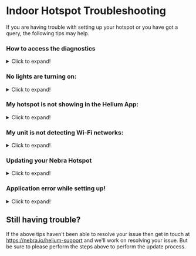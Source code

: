 # Indoor Hotspot Troubleshooting

If you are having trouble with setting up your hotspot or you have got a query, the following tips may help.

### How to access the diagnostics

<details>
<summary>Click to expand!</summary>
  
There are two different methods to access the diagnostics of your hotspot. One is the In-App diagnostics in the Helium app (requires you to be in bluetooth range) and the other is the IP diagnostics (requires you to be connected to the same local network).

### IP diagnostics

The more detailed and recommended diagnostics version available is the IP diagnostics. You need to be connected to the same local network to access the IP diagnostics.

To find the IP address of your hotspot you can either get it from the Helium In-App diagnostics explained later or through the connected devices found in your router settings. If you are signed up to the [Nebra Dashboard](https://dashboard.nebra.com) you should also be able to find the local IP address from the specific device page.

You can use any browser to access the IP diagnostics either on your desktop or on your mobile. Just enter the IP address of your hotspot into the address bar of your browser and hit enter. You will find a page similar to the following image:

![IP diagnostics](../media/photos/troubleshooting/ipdiagnostics.png ':size=800')

#### What information can you find in here

* **Hotspot animal name**: Right at the top you will find the animal name of your hotspot.

* **Helium address**: You can find the address of your Helium hotspot here. By clicking on it you will be redirected to your hotspot in the explorer

* **Sync percentage**: This shows an up-to-date sync status of your Helium hotspot. This information will be updated every 2 minutes. Sometimes it will show as **Miner is Still Loading** - This can have different causes:

1. Your hotspot is still booting up
2. The Height status is higher than the blockchain height reported by the Helium API. This can be ignored and is just a display bug
3. There is an issue with the Helium miner software and it won't fully load up


* **Height status**: It will show the block your hotspot is currently synced up to and the total blockchain height reported by the Helium API

* **Firmware version**: The current firmware version that is running on your hotspot

* **Frequency**: Shows the frequency plan your hotspot is using. It will show 470/ 868 or 915 based on the base model of your hotspot

* **Region Plan**: Shows the exact frequency your hotspot is using

* **Variant**: Shows the variant of your hotspot (Indoor/ Outdoor and the generation of your hotspot)

* **Miner connected to Blockchain**: Will say yes if your hotspot has a good connection to the Helium network. Even when showing no your hotspot can still be connected to it, but it has less than 5 peer to peer connections. This will be updated in the future.

* **Miner Relayed**: Indicates if your hotspot is relayed. Will show False if it is not. If it is showing True you should have a look at our Port Forwarding guide.

* **ECC detected**: Shows True if your secure chip is detected. Can show false temporarily due to the diagnostics refreshing too quickly. If the error persists, please contact the customer support

* **ETH0 MAC**: The Ethernet mac address of your hotspot. Always mention this if you have a technical support request, but don't share it with a third party. It is used in combination with the RPi serial to add your hotspot to our Dashboard

* **WLAN0 MAC**: The Wifi mac address of the hotspot. Shows Unknown if there is an issue with the Wifi on your hotspot. This is a known issue and we are working on it

* **RPi Serial**: The serial number of the Raspberry Pi used in your hotspot. It is used together with the ETH0 mac to add the hotspot to the dashboard.

* **BT detected**: Indicates if the bluetooth is connected

* **Lora OK?**: Checks if the Lora module is recognized by your hotspot. If it is showing false, you should turn off the hotspot and try to reseat the Lora concentrator as advised in the advanced diagnostics.

### In-app diagnostics 

To access the In-app diagnostics your hotspot needs to be in pairing mode. Your hotspot is in pairing mode directly after startup or by pressing the pair button on the back of your hotspot for 10 seconds. You then need to go into the Helium app and select your hotspot. By clicking on the cog symbol on the top right a new menu will appear. Choose Pair here. Your hotspot should show up now if it is in pairing mode. Select the diagnostics next. The In-app diagnostics will show up after:

![In-app diagnostics](../media/photos/troubleshooting/inappdiagnostics.jpg ':size=600')

#### What information can you find in here

* **Hotspot name**: The animal name of your hotspot will show on top. 

* **Peer-to-Peer Connections**: Here you can see if your hotspot has successful Outbound and Inbound connections. Directly after rebooting/ changing the connection it can take up to 15 minutes to show a green mark. No inbound connections can be due to the hotspot being relayed.

* **Blockchain Sync**: This sync status is not fully up to date and will show as 100% even though the hotspot might still be syncing. For a more accurate syncing status you should have a look at the ip diagnostics.

* **Last Challenged**: Shows when the hotspot was challenged the last time. It will only participate in challenges when it is fully synced and has a proper internet connection

* **Hotspot Maker**: The maker of your Hotspot. In our case it will show as Nebra LTD

* **Hotspot Firmware** : The firmware version of the software running on your hotspot

* **App Version**: The version of the Helium app your are using

* **Wi-Fi MAC**: The Wi-Fi mac address of your hotspot

* **Ethernet MAC**: The Ethernet mac address of your hotspot. Always mention this if you have a technical support request, but don't share it with a third party. It is used in combination with the RPi serial to add your hotspot to our Dashboard

* **NAT Type**: Shows the nat type of your hotspot. This will partially indicate if your hotspot is Relayed. Having nat-type none and unknown is usually the status you want. With a symmetric nat-type it is usually not possible to portforward as you are sharing a IPv4 address with others. It can be resolved by asking for a own IPv4 address at your ISP. Restricted shows that the port is blocked.

* **IP Address**: The local ip address of your hotspot. By entering it in the browser you are able to access the browser diagnostics of your hotspot for a more detailed diagnostics view. It is useful for adding the port-forwarding rule too.

* **Report Generated**: Date when the diagnostics were made.
</details>

### No lights are turning on:

<details>
<summary>Click to expand!</summary>

You should see the lower light on the back of the unit turn on as soon as power is applied.
If this is the case, ensure the power supply is firmly plugged into the wall outlet, the power jack is plugged into the unit and that the wall outlet is switched on.

Upon power up the lower LED (yellow) should light up instantly. Approximately after a minute the top LED (green) should then start blinking.

</details>

### My hotspot is not showing in the Helium App:

<details>
<summary>Click to expand!</summary>

It can sometimes take 1 minute from turning the power on for the Hotspot to show in the App.
Re-scanning a few times can then find the hotspot.

Ensure Bluetooth is turned on as this is how the application communicates with your Hotspot.

You will have had to have granted location permissions for the Application to access Bluetooth services correctly.

</details>

### My unit is not detecting Wi-Fi networks:

<details>
<summary>Click to expand!</summary>

You may find that sometimes your Wi-Fi network may not show in the application if the signal is poor where the Hotspot is located.

</details>

### Updating your Nebra Hotspot

<details>
<summary>Click to expand!</summary>

If after completing initial troubleshooting steps above, you are still having issues.

You may find your issues can be resolved by ensuring it is running the latest up to date software.

Nebra Hotspots automatically update once connected to the internet, if you are using an Ethernet connection leaving the hotspot for around half an hour should ensure all updates are downloaded.

If you are having difficulties connecting your Hotspot to Wi-Fi, then it would be recommended to move it to a location where you can plug it into an Ethernet connection for half an hour to let it perform updates. Then move it back to the normal location and re-try setup.

</details>

### Application error while setting up!

<details>
<summary>Click to expand!</summary>

If you get an error like this while setting our your miner

![Bluetooth Error](../media/photos/troubleshooting/bluetooth_error.jpg)

please close your helium app and turn off the bluetooth then turn on bluetooth agin, then open the app and try agin. 

If you get different error, please let us know!
</details>

## Still having trouble?

If the above tips haven't been able to resolve your issue then get in touch at https://nebra.io/helium-support and we'll work on resolving your issue. But be sure to please perform the steps above to perform the update process.
